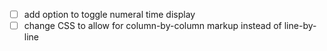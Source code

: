 - [ ] add option to toggle numeral time display
- [ ] change CSS to allow for column-by-column markup instead of line-by-line
